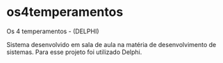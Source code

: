 # os4temperamentos
Os 4 temperamentos - (DELPHI) 

Sistema desenvolvido em sala de aula na matéria de desenvolvimento de sistemas. Para esse projeto foi utilizado Delphi.
